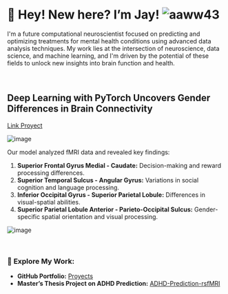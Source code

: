 # 👋 Hey! New here? I’m Jay!  ![aaww43](https://github.com/user-attachments/assets/5b3a704b-a517-4850-9358-a81a50fd5135) 


I'm a future computational neuroscientist focused on predicting and optimizing treatments for mental health conditions using advanced data analysis techniques. My work lies at the intersection of neuroscience, data science, and machine learning, and I'm driven by the potential of these fields to unlock new insights into brain function and health. 


&emsp;
&emsp;


## Deep Learning with PyTorch Uncovers Gender Differences in Brain Connectivity 
[Link Proyect](https://github.com/lacomaofficial/Pytorch-Classifier-fMRI)

![image](https://github.com/user-attachments/assets/5f6c93e1-10be-45ca-b032-32ff359d4b19)

Our model analyzed fMRI data and revealed key findings:
1. **Superior Frontal Gyrus Medial - Caudate:** Decision-making and reward processing differences.
2. **Superior Temporal Sulcus - Angular Gyrus:** Variations in social cognition and language processing.
3. **Inferior Occipital Gyrus - Superior Parietal Lobule:** Differences in visual-spatial abilities.
4. **Superior Parietal Lobule Anterior - Parieto-Occipital Sulcus:** Gender-specific spatial orientation and visual processing.


![image](https://github.com/user-attachments/assets/b9e5f582-ed05-4470-a04e-4fd948d63196)


&nbsp;


### 🔗 **Explore My Work:**
- **GitHub Portfolio:** [Proyects](https://github.com/lacomaofficial)
- **Master’s Thesis Project on ADHD Prediction:** [ADHD-Prediction-rsfMRI](https://github.com/lacomaofficial/ADHD-Prediction-rsfMRI)


